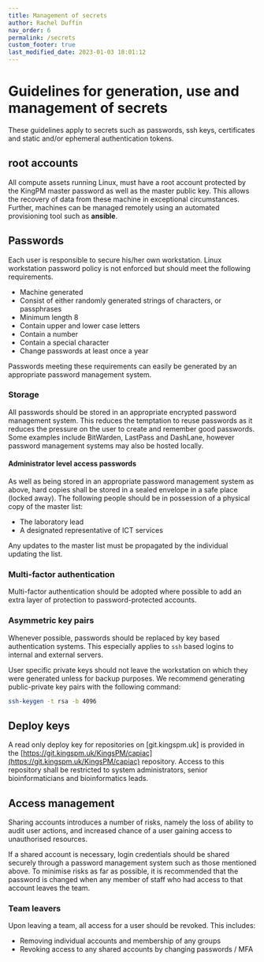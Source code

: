 ```yaml
---
title: Management of secrets
author: Rachel Duffin
nav_order: 6
permalink: /secrets
custom_footer: true
last_modified_date: 2023-01-03 18:01:12
---
```

# Guidelines for generation, use and management of secrets
These guidelines apply to secrets such as passwords, ssh keys, certificates and static and/or ephemeral authentication 
tokens.

## root accounts
All compute assets running Linux, must have a root account protected by the KingPM master password as well as the 
master public key. This allows the recovery of data from these machine in exceptional circumstances. Further, machines 
can be managed remotely using an automated provisioning tool such as **ansible**.

## Passwords
Each user is responsible to secure his/her own workstation. Linux workstation password policy is not enforced but 
should meet the following requirements.

- Machine generated
- Consist of either randomly generated strings of characters, or passphrases
- Minimum length 8
- Contain upper and lower case letters
- Contain a number
- Contain a special character
- Change passwords at least once a year

Passwords meeting these requirements can easily be generated by an appropriate password management system.

### Storage
All passwords should be stored in an appropriate encrypted password management system. This reduces the temptation to 
reuse passwords as it reduces the pressure on the user to create and remember good passwords. Some examples include 
BitWarden, LastPass and DashLane, however password management systems may also be hosted locally.

#### Administrator level access passwords
As well as being stored in an appropriate password management system as above, hard copies shall be stored in a sealed 
envelope in a safe place (locked away). The following people should be in possession of a physical copy of the master 
list:

- The laboratory lead
- A designated representative of ICT services

Any updates to the master list must be propagated by the individual updating the list.

### Multi-factor authentication
Multi-factor authentication should be adopted where possible to add an extra layer of protection to password-protected 
accounts. 

### Asymmetric key pairs
Whenever possible, passwords should be replaced by key based authentication systems. This especially applies to `ssh` 
based logins to internal and external servers.

User specific private keys should not leave the workstation on which they were generated unless for backup purposes. We 
recommend generating public-private key pairs with the following command:
```bash
ssh-keygen -t rsa -b 4096
```

## Deploy keys
A read only deploy key for repositories on [git.kingspm.uk] is provided in the 
[https://git.kingspm.uk/KingsPM/capiac](https://git.kingspm.uk/KingsPM/capiac) repository. 
Access to this repository shall be restricted to system administrators, senior bioinformaticians and bioinformatics 
leads.

## Access management
Sharing accounts introduces a number of risks, namely the loss of ability to audit user actions, and increased chance of
a user gaining access to unauthorised resources. 

If a shared account is necessary, login credentials should be shared securely through a password management system such 
as those mentioned above. To minimise risks as far as possible, it is recommended that the password is changed when any
member of staff who had access to that account leaves the team.

### Team leavers
Upon leaving a team, all access for a user should be revoked. This includes:
* Removing individual accounts and membership of any groups
* Revoking access to any shared accounts by changing passwords / MFA

